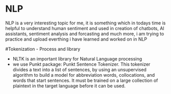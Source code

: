 # NLP
NLP is a very interesting topic for me, it is something which in todays time is helpful to understand human sentiment and used in creation of chatbots, AI assistants, sentiment analysis and forcasting and much more, i am trying to practice and upload everthing i have learned and worked on in NLP

#Tokenization - Process and library 
- NLTK is an important library for Natural Language processing
- we use Punkt package: Punkt Sentence Tokenizer. This tokenizer divides a text into a list of sentences, by using an unsupervised algorithm to build a model for abbreviation words, collocations, and words that start sentences. It must be trained on a large collection of plaintext in the target language before it can be used.

